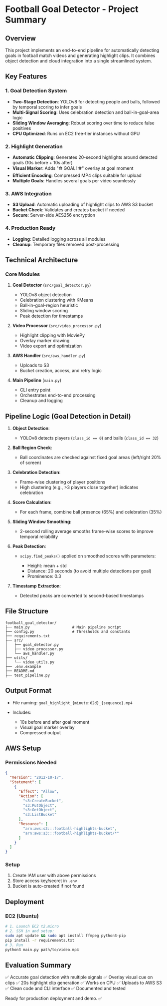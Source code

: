 # Football Goal Detector - Project Summary

## Overview

This project implements an end-to-end pipeline for automatically detecting goals in football match videos and generating highlight clips. It combines object detection and cloud integration into a single streamlined system.

## Key Features

### 1. Goal Detection System

* **Two-Stage Detection**: YOLOv8 for detecting people and balls, followed by temporal scoring to infer goals
* **Multi-Signal Scoring**: Uses celebration detection and ball-in-goal-area logic
* **Sliding Window Averaging**: Robust scoring over time to reduce false positives
* **CPU Optimized**: Runs on EC2 free-tier instances without GPU

### 2. Highlight Generation

* **Automatic Clipping**: Generates 20-second highlights around detected goals (10s before + 10s after)
* **Visual Marker**: Adds "⚽ GOAL! ⚽" overlay at goal moment
* **Efficient Encoding**: Compressed MP4 clips suitable for upload
* **Multiple Goals**: Handles several goals per video seamlessly

### 3. AWS Integration

* **S3 Upload**: Automatic uploading of highlight clips to AWS S3 bucket
* **Bucket Check**: Validates and creates bucket if needed
* **Secure**: Server-side AES256 encryption

### 4. Production Ready

* **Logging**: Detailed logging across all modules
* **Cleanup**: Temporary files removed post-processing

## Technical Architecture

### Core Modules

1. **Goal Detector** (`src/goal_detector.py`)

   * YOLOv8 object detection
   * Celebration clustering with KMeans
   * Ball-in-goal-region heuristic
   * Sliding window scoring
   * Peak detection for timestamps

2. **Video Processor** (`src/video_processor.py`)

   * Highlight clipping with MoviePy
   * Overlay marker drawing
   * Video export and optimization

3. **AWS Handler** (`src/aws_handler.py`)

   * Uploads to S3
   * Bucket creation, access, and retry logic

4. **Main Pipeline** (`main.py`)

   * CLI entry point
   * Orchestrates end-to-end processing
   * Cleanup and logging

## Pipeline Logic (Goal Detection in Detail)

1. **Object Detection**:

   * YOLOv8 detects players (`class_id == 0`) and balls (`class_id == 32`)

2. **Ball Region Check**:

   * Ball coordinates are checked against fixed goal areas (left/right 20% of screen)

3. **Celebration Detection**:

   * Frame-wise clustering of player positions
   * High clustering (e.g., >3 players close together) indicates celebration

4. **Score Calculation**:

   * For each frame, combine ball presence (65%) and celebration (35%)

5. **Sliding Window Smoothing**:

   * 2-second rolling average smooths frame-wise scores to improve temporal reliability

6. **Peak Detection**:

   * `scipy.find_peaks()` applied on smoothed scores with parameters:

     * Height: mean + std
     * Distance: 20 seconds (to avoid multiple detections per goal)
     * Prominence: 0.3

7. **Timestamp Extraction**:

   * Detected peaks are converted to second-based timestamps

## File Structure

```
football_goal_detector/
├── main.py                   # Main pipeline script
├── config.py                 # Thresholds and constants
├── requirements.txt
├── src/
│   ├── goal_detector.py
│   ├── video_processor.py
│   └── aws_handler.py
├── utils/
│   └── video_utils.py
├── .env.example
├── README.md
├── test_pipeline.py
```

## Output Format

* File naming: `goal_highlight_{minute:02d}_{sequence}.mp4`
* Includes:

  * 10s before and after goal moment
  * Visual goal marker overlay
  * Compressed output

## AWS Setup

### Permissions Needed

```json
{
  "Version": "2012-10-17",
  "Statement": [
    {
      "Effect": "Allow",
      "Action": [
        "s3:CreateBucket",
        "s3:PutObject",
        "s3:GetObject",
        "s3:ListBucket"
      ],
      "Resource": [
        "arn:aws:s3:::football-highlights-bucket",
        "arn:aws:s3:::football-highlights-bucket/*"
      ]
    }
  ]
}
```

### Setup

1. Create IAM user with above permissions
2. Store access key/secret in `.env`
3. Bucket is auto-created if not found

## Deployment

### EC2 (Ubuntu)

```bash
# 1. Launch EC2 t2.micro
# 2. SSH in and setup:
sudo apt update && sudo apt install ffmpeg python3-pip
pip install -r requirements.txt
# 3. Run
python3 main.py path/to/video.mp4
```

## Evaluation Summary

✅ Accurate goal detection with multiple signals
✅ Overlay visual cue on clips
✅ 20s highlight clip generation
✅ Works on CPU
✅ Uploads to AWS S3
✅ Clean code and CLI interface
✅ Documented and tested

Ready for production deployment and demo. ✅
